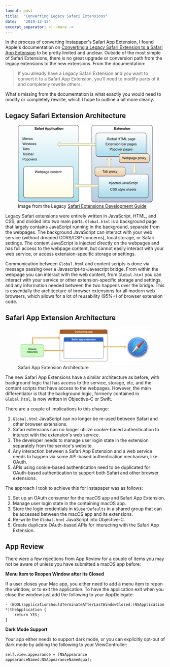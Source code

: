 ```yaml
---
layout: post
title:  "Converting Legacy Safari Extensions"
date:   "2019-12-12"
excerpt_separator: <!--more-->
---
```


In the process of converting Instapaper's Safari App Extension, I found Apple's documentation on [Converting a Legacy Safari Extension to a Safari App Extension](https://developer.apple.com/documentation/safariservices/safari_app_extensions/converting_a_legacy_safari_extension_to_a_safari_app_extension?language=objc#see-also) to be pretty limited and unclear. Outside of the most simple of Safari Extensions, there is no great upgrade or conversion path from the legacy extensions to the new extensions. From the documentation:

> If you already have a Legacy Safari Extension and you want to convert it to a Safari App Extension, you’ll need to modify parts of it and completely rewrite others.

What's missing from the documentation is what exactly you would need to modify or completely rewrite, which I hope to outline a bit more clearly.

## Legacy Safari Extension Architecture

<figure>
<img src="/img/extensionsdiagram.png"/>
<figcaption>
Image from the Legacy <a href="https://developer.apple.com/library/archive/documentation/Tools/Conceptual/SafariExtensionGuide/ExtensionsOverview/ExtensionsOverview.html#//apple_ref/doc/uid/TP40009977-CH15-SW1">Safari Extensions Development Guide</a>
</figcaption>
</figure>

Legacy Safari extensions were entirely written in JavaScript, HTML, and CSS, and divided into two main parts. `Global.html` is a background page that largely contains JavaScript running in the background, separate from the webpages. The background JavaScript can interact with your web service (without dreaded CORS/CSP concerns), local storage, or Safari settings. The content JavaScript is injected directly on the webpages and has full access to the webpage content, but cannot easily interact with your web service, or access extension-specific storage or settings.

Communication between `Global.html` and content scripts is done via message passing over a Javascript-to-Javascript bridge. From within the webpage you can interact with the web content, from `Global.html` you can interact with your service or other extension-specific storage and settings, and any information needed between the two happens over the bridge. This is essentially the architecture of browser extensions for all modern web browsers, which allows for a lot of reusability (95%+) of browser extension code.

## Safari App Extension Architecture

<figure>
<img src="/img/safariappextension.png"/>
<figcaption>Safari App Extension Architecture</figcaption>
</figure>

The new Safari App Extensions have a similar architecture as before, with background logic that has access to the service, storage, etc, and the content scripts that have access to the webpages. However, the main differentiator is that the background logic, formerly contained in `Global.html`, is now written in Objective-C or Swift.

There are a couple of implications to this change:

1. `Global.html` JavaScript can no longer be re-used between Safari and other browser extensions.
2. Safari extensions can no longer utilize cookie-based authentication to interact with the extension's web service.
3. The developer needs to manage user login state in the extension separately from the service's website.
4. Any interaction between a Safari App Extension and a web service needs to happen via some API-based authentication mechanism, like OAuth.
5. APIs using cookie-based authentication need to be duplicated for OAuth-based authentication to support both Safari and other browser extensions.

The approach I took to achieve this for Instapaper was as follows:

1. Set up an OAuth consumer for the macOS app and Safari App Extension.
2. Manage user login state in the containing macOS app.
3. Store the login credentials in `NSUserDefaults` in a shared group that can be accessed between the macOS app and its extensions.
4. Re-write the `Global.html` JavaScript into Objective-C.
5. Create duplicate OAuth-based APIs for interacting with the Safari App Extension.

## App Review

There were a few rejections from App Review for a couple of items you may not be aware of unless you have submitted a macOS app before:

**Menu Item to Reopen Window after Its Closed**

If a user closes your Mac app, you either need to add a menu item to repon the window, or to exit the application. To have the application exit when you close the window just add the following to your AppDelegate:

```
- (BOOL)applicationShouldTerminateAfterLastWindowClosed:(NSApplication *)theApplication {
    return YES;
}
```

**Dark Mode Support**

Your app either needs to support dark mode, or you can explicitly opt-out of dark mode by adding the following to your ViewController:

```
self.view.appearance = [NSAppearance appearanceNamed:NSAppearanceNameAqua];
```
